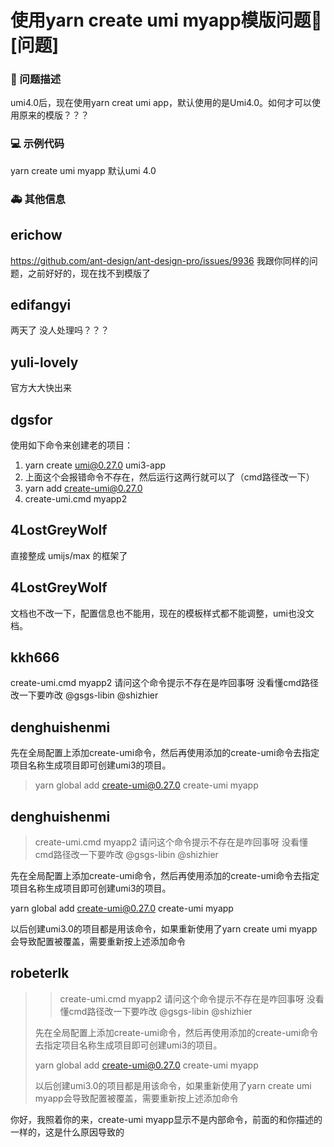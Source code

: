 # 使用yarn create umi myapp模版问题🧐[问题]

### 🧐 问题描述

<!--
详细地描述问题，让大家都能理解
-->

umi4.0后，现在使用yarn creat umi app，默认使用的是Umi4.0。如何才可以使用原来的模版？？？

### 💻 示例代码

<!--
如果你有解决方案，在这里清晰地阐述
-->

yarn create umi myapp 默认umi 4.0

### 🚑 其他信息

<!--
如截图等其他信息可以贴在这里
-->

## erichow

https://github.com/ant-design/ant-design-pro/issues/9936
我跟你同样的问题，之前好好的，现在找不到模版了

## edifangyi

两天了 没人处理吗？？？

## yuli-lovely

官方大大快出来

## dgsfor

使用如下命令来创建老的项目：

1. yarn create umi@0.27.0 umi3-app
2. 上面这个会报错命令不存在，然后运行这两行就可以了（cmd路径改一下）
3. yarn add create-umi@0.27.0
4. create-umi.cmd myapp2

## 4LostGreyWolf

直接整成 umijs/max 的框架了

## 4LostGreyWolf

文档也不改一下，配置信息也不能用，现在的模板样式都不能调整，umi也没文档。

## kkh666

>

create-umi.cmd myapp2 请问这个命令提示不存在是咋回事呀 没看懂cmd路径改一下要咋改 @gsgs-libin @shizhier

## denghuishenmi

先在全局配置上添加create-umi命令，然后再使用添加的create-umi命令去指定项目名称生成项目即可创建umi3的项目。

> yarn global add create-umi@0.27.0
> create-umi myapp

## denghuishenmi

> >
>
> create-umi.cmd myapp2 请问这个命令提示不存在是咋回事呀 没看懂cmd路径改一下要咋改 @gsgs-libin @shizhier

先在全局配置上添加create-umi命令，然后再使用添加的create-umi命令去指定项目名称生成项目即可创建umi3的项目。

yarn global add create-umi@0.27.0
create-umi myapp

以后创建umi3.0的项目都是用该命令，如果重新使用了yarn create umi myapp会导致配置被覆盖，需要重新按上述添加命令

## robeterlk

> > >
> >
> > create-umi.cmd myapp2 请问这个命令提示不存在是咋回事呀 没看懂cmd路径改一下要咋改 @gsgs-libin @shizhier
>
> 先在全局配置上添加create-umi命令，然后再使用添加的create-umi命令去指定项目名称生成项目即可创建umi3的项目。
>
> yarn global add create-umi@0.27.0 create-umi myapp
>
> 以后创建umi3.0的项目都是用该命令，如果重新使用了yarn create umi myapp会导致配置被覆盖，需要重新按上述添加命令

你好，我照着你的来，create-umi myapp显示不是内部命令，前面的和你描述的一样的，这是什么原因导致的
